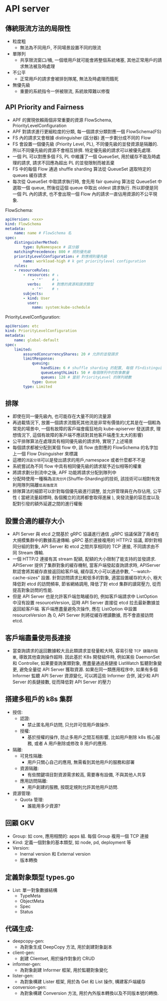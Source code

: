 # API server

## 傳統限流方法的局限性

- 粒度粗
  - 無法為不同用戶, 不同場景設置不同的限流
- 單隊列
  - 共享限流窗口/桶, 一個壞用戶就可能會將整個系統堵塞, 其他正常用戶的請求無法被及時處理
- 不公平
  - 正常用戶的請求會被排到隊尾, 無法及時處理而餓死
- 無優先級
  - 重要的系統指令一併被限流, 系統故障難以修復

## API Priority and Fairness

- APF 的實現依賴兩個非常重要的資源 FlowSchema, PriorityLevelConfiguration
- APF 對請求進行更細粒度的分類, 每一個請求分類對應一個 FlowSchema(FS)
- FS 內的請求又會根據 distinguisher (區分器) 進一步劃分成不同的 Flow
- FS 會設置一個優先級 (Priority Level, PL), 不同優先級的並發資源是隔離的. 所以不同優先級的資源不會相互排擠. 特定優先級的請求可以被優先處理.
- 一個 PL 可以對應多個 FS, PL 中維護了一個 QueueSet, 用於緩存不能及時處理的請求, 請求不回應為超出 PL 的並發限制而被丟棄
- FS 中的每個 Flow 通過 shuffle sharding 算法從 QueueSet 選取特定的 queues 緩存請求
- 每次從 QueueSet 中取請求執行時, 會先用 fair queuing 算法從 QueueSet 中選取一個 queue, 然後從這個 queue 中取出 oldest 請求執行. 所以即便是同一個 PL 內的請求, 也不會出現一個 Flow 內的請求一直佔用資源的不公平現象.

FlowSchema:

```YAML
apiVersion: <xxx>
kind: FlowSchema
metadata:
    name: name # FlowSchema 名
spec:
    distinguisherMethod:
        type: ByNamespace # 區分器
    matchingPrecedence: 800 # 規則優先級
    priorityLevelConfiguration: # 對應規則優先級
        name: workload-high # k get prioritylevel configuration
    rules:
    - resourceRules:
        - resources: # ↓
            - '*'    # ↓
          verbs:     # 對應的資源和請求類型
            - '*'    # ↑
        subjects:
        - kind: User
          user:
            name: system:kube-schedule
```

PriorityLevelConfiguration:

```YAML
apiVersion: etc
kind: PriorityLevelConfiguration
metadata:
    name: global-default
spec:
    limited:
        assuredConcurrencyShares: 20 # 允許的並發請求
        limitResponse:
            queuing:
                handSize: 6 # shuffle sharding 的配置, 每個 FS+distinguisher 的請求會被 enqueue 到多少個隊列
                queueLengthLimit: 50 # 每個隊列中的對象數量
                queues: 128 # 當前 PriorityLevel 的隊列總數
            type: Queue
        type: Limited
```

## 排隊

- 即使在同一優先級內, 也可能存在大量不同的流量源
- 再過載情況下, 放置一個請求流餓死其他流是非常有價值的(尤其是在一個較為常見的場景中, 一個有故障的客戶端會瘋狂地向 kube-apiserver 發送請求, 理想情況下, 這個有故障的客戶端不應該對其他客戶端產生太大的影響)
- 公平排隊算法在處理具有相同優先級的請求時, 實現了上述場景
- 每個請求都被分配到某個 flow 中, 該 flow 由對應的 FlowSchema 的名字加上一個 Flow Disinguisher 來標識
- 這裡的`流區分項`可以是發出請求的用戶,namespace 或者什麼都不不是
- 系統嘗試為不同 flow 中具有相同優先級的請求賦予近似相等的權重
- 將請求劃分到流中之後, APF 功能將請求分配到隊列中
- 分配時使用一種稱為`混洗分片`(Shuffle-Sharding)的技術, 該技術可以相對有效利用隊列隔離`低高強度流`
- 排隊算法的細節可以針對每個優先級進行調整, 並允許管理員在內存佔用, 公平性 ( 當總流量超標時, 各個獨立的流將都會取得進展 ), 突發流量的容忍度以及配對引發的額外延遲之間的進行權衡

## 設置合適的緩存大小

- API Server 與 etcd 之間基於 gRPC 協議進行通信 ,gRPC 協議保證了兩者在大規模集群中的數據高速傳輸. gRPC 基於連接複用的 HTTP/2 協議, 即針對相同分組的對象, API Server 和 etcd 之間共享相同的 TCP 連接, 不同請求由不同 Stream 傳輸.
- 一個 HTTP/2 連接有其 stream 配額, 配額的大小限制了能支持的並發請求. APIServer 提供了集群對象的緩存機制, 當客戶端發起查詢請求時, APIServer 默認會將其緩存直接返回給客戶端, 緩存區大小可以通過參數, "--watch-cache-sizes" 設置. 針對訪問請求比較低多的對象, 適當設置緩存的大小, 極大降低對 etcd 的訪問頻率, 節省網絡調用, 降低了對 etcd 集群的讀寫壓力, 從而提高對象訪問的性能.
- 但是 API Server 也是允許客戶端忽略緩存的, 例如客戶端請求中 ListOption 中沒有設置 resourceVersion, 這時 API Server 直接從 etcd 拉去最新數據並返回給客戶端. 客戶端應盡量避免次操作, 應在 ListOption 中設置 resourceVersion 為 0, API Server 則將從緩存裡讀數據, 而不會直接訪問 etcd.

## 客戶端盡量使用長連接

- 當查詢請求的返回數據較大且此類請求並發量較大時, 容易引發 `TCP 鏈路的阻塞`, 導致其他查詢操作超時. 因此基於 K8s 開發組件時, 例如某些 DaemonSet 和 Controller, 如果要查詢某類對象, 應盡量通過長鏈接 ListWatch 監聽對象變更, 避免全量從 API Server 獲取資源. 如果在同一類應用程序中, 如果有多個 Informer 監聽 API Server 資源變化, 可以將這些 Informer 合併, 減少和 API Server 的長鏈接數, 從而降低對 API Server 的壓力

## 搭建多租戶的 k8s 集群

- 授信:
  - 認證:
    - 禁止匿名用戶訪問, 只允許可信用戶做操作.
  - 授權:
    - 基於授權的操作, 防止多用戶之間互相影響, 比如用戶刪除 k8s 核心服務, 或者 A 用戶刪除或修改 B 用戶的應用.
- 隔離:
  - 可見性隔離:
    - 用戶只關心自己的應用, 無需看到其他用戶的服務和部署
  - 資源隔離:
    - 有些關鍵項目對資源需求較高, 需要專有設備, 不與其他人共享
  - 應用訪問隔離:
    - 用戶創建的服務, 按既定規則允許其他用戶訪問.
- 資源管理:
  - Quota 管理:
    - 誰能用多少資源?

## 回顧 GKV

- Group: 如 core, 應用相關的: apps 組. 每個 Group 複用一個 TCP 連接
- Kind: 定義一個對象的基本類型, 如 node, pd, deployment 等
- Version:
  - Inernal version 和 External version
  - 版本轉換

## 定義對象類型 types.go

- List: 單一對象數據結構
  - TypeMeta
  - ObjectMeta
  - Spec
  - Status

## 代碼生成:

- deepcopy-gen:
  - 為對象生成 DeepCopy 方法, 用於創建對象副本
- client-gen:
  - 創建 Clientset, 用於操作對象的 CRUD
- informer-gen:
  - 為對象創建 Informer 框架, 用於監聽對象變化
- lister-gen:
  - 為對象構建 Lister 框架, 用於為 Get 和 List 操作, 構建客戶端緩存
- conversion-gen:
  - 為對象構建 Conversion 方法, 用於內外版本轉換以及不同版本號的轉換.
